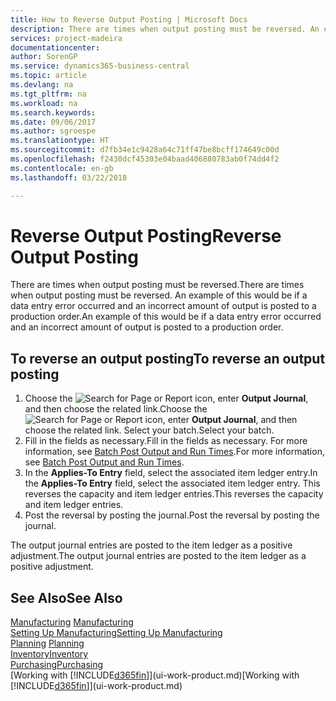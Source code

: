 ```yaml
---
title: How to Reverse Output Posting | Microsoft Docs
description: There are times when output posting must be reversed. An example of this would be if a data entry error occurred and an incorrect amount of output is posted to a production order.
services: project-madeira
documentationcenter: 
author: SorenGP
ms.service: dynamics365-business-central
ms.topic: article
ms.devlang: na
ms.tgt_pltfrm: na
ms.workload: na
ms.search.keywords: 
ms.date: 09/06/2017
ms.author: sgroespe
ms.translationtype: HT
ms.sourcegitcommit: d7fb34e1c9428a64c71ff47be8bcff174649c00d
ms.openlocfilehash: f2430dcf45303e04baad406880783ab0f74dd4f2
ms.contentlocale: en-gb
ms.lasthandoff: 03/22/2018

---
```

# <a name="reverse-output-posting"></a><span data-ttu-id="308ed-104">Reverse Output Posting</span><span class="sxs-lookup"><span data-stu-id="308ed-104">Reverse Output Posting</span></span>
<span data-ttu-id="308ed-105">There are times when output posting must be reversed.</span><span class="sxs-lookup"><span data-stu-id="308ed-105">There are times when output posting must be reversed.</span></span> <span data-ttu-id="308ed-106">An example of this would be if a data entry error occurred and an incorrect amount of output is posted to a production order.</span><span class="sxs-lookup"><span data-stu-id="308ed-106">An example of this would be if a data entry error occurred and an incorrect amount of output is posted to a production order.</span></span>  

## <a name="to-reverse-an-output-posting"></a><span data-ttu-id="308ed-107">To reverse an output posting</span><span class="sxs-lookup"><span data-stu-id="308ed-107">To reverse an output posting</span></span>  
1.  <span data-ttu-id="308ed-108">Choose the ![Search for Page or Report](media/ui-search/search_small.png "Search for Page or Report icon") icon, enter **Output Journal**, and then choose the related link.</span><span class="sxs-lookup"><span data-stu-id="308ed-108">Choose the ![Search for Page or Report](media/ui-search/search_small.png "Search for Page or Report icon") icon, enter **Output Journal**, and then choose the related link.</span></span> <span data-ttu-id="308ed-109">Select your batch.</span><span class="sxs-lookup"><span data-stu-id="308ed-109">Select your batch.</span></span>  
2. <span data-ttu-id="308ed-110">Fill in the fields as necessary.</span><span class="sxs-lookup"><span data-stu-id="308ed-110">Fill in the fields as necessary.</span></span> <span data-ttu-id="308ed-111">For more information, see [Batch Post Output and Run Times](production-how-to-post-output-quantity.md).</span><span class="sxs-lookup"><span data-stu-id="308ed-111">For more information, see [Batch Post Output and Run Times](production-how-to-post-output-quantity.md).</span></span>
3.  <span data-ttu-id="308ed-112">In the **Applies-To Entry** field, select the associated item ledger entry.</span><span class="sxs-lookup"><span data-stu-id="308ed-112">In the **Applies-To Entry** field, select the associated item ledger entry.</span></span> <span data-ttu-id="308ed-113">This reverses the capacity and item ledger entries.</span><span class="sxs-lookup"><span data-stu-id="308ed-113">This reverses the capacity and item ledger entries.</span></span>  
4. <span data-ttu-id="308ed-114">Post the reversal by posting the journal.</span><span class="sxs-lookup"><span data-stu-id="308ed-114">Post the reversal by posting the journal.</span></span>  

<span data-ttu-id="308ed-115">The output journal entries are posted to the item ledger as a positive adjustment.</span><span class="sxs-lookup"><span data-stu-id="308ed-115">The output journal entries are posted to the item ledger as a positive adjustment.</span></span>  

## <a name="see-also"></a><span data-ttu-id="308ed-116">See Also</span><span class="sxs-lookup"><span data-stu-id="308ed-116">See Also</span></span>  
 <span data-ttu-id="308ed-117">[Manufacturing](production-manage-manufacturing.md)  </span><span class="sxs-lookup"><span data-stu-id="308ed-117">[Manufacturing](production-manage-manufacturing.md)  </span></span>  
 [<span data-ttu-id="308ed-118">Setting Up Manufacturing</span><span class="sxs-lookup"><span data-stu-id="308ed-118">Setting Up Manufacturing</span></span>](production-configure-production-processes.md)  
 <span data-ttu-id="308ed-119">[Planning](production-planning.md)    </span><span class="sxs-lookup"><span data-stu-id="308ed-119">[Planning](production-planning.md)    </span></span>  
 [<span data-ttu-id="308ed-120">Inventory</span><span class="sxs-lookup"><span data-stu-id="308ed-120">Inventory</span></span>](inventory-manage-inventory.md)  
 [<span data-ttu-id="308ed-121">Purchasing</span><span class="sxs-lookup"><span data-stu-id="308ed-121">Purchasing</span></span>](purchasing-manage-purchasing.md)  
 <span data-ttu-id="308ed-122">[Working with [!INCLUDE[d365fin](includes/d365fin_md.md)]](ui-work-product.md)</span><span class="sxs-lookup"><span data-stu-id="308ed-122">[Working with [!INCLUDE[d365fin](includes/d365fin_md.md)]](ui-work-product.md)</span></span>  

